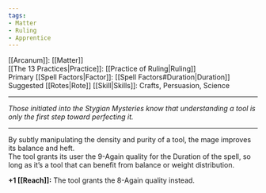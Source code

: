 ```yaml
---
tags:
- Matter
- Ruling
- Apprentice
---
```


[[Arcanum]]: [[Matter]]\
[[The 13 Practices|Practice]]: [[Practice of Ruling|Ruling]]\
Primary [[Spell Factors|Factor]]: [[Spell Factors#Duration|Duration]]\
Suggested [[Rotes|Rote]] [[Skill|Skills]]: Crafts, Persuasion, Science

---

_Those initiated into the Stygian Mysteries know that understanding a tool is only the first step toward perfecting it._

---

By subtly manipulating the density and purity of a tool, the mage improves its balance and heft.\
The tool grants its user the 9-Again quality for the Duration of the spell, so long as it’s a tool that can benefit from balance or weight distribution.

**+1 [[Reach]]:** The tool grants the 8-Again quality instead.